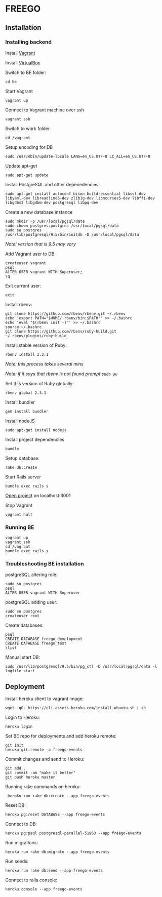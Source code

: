 # FREEGO

## Installation


### Installing backend

Install [Vagrant](https://www.vagrantup.com/downloads.html)

Install [VirtualBox](https://www.virtualbox.org/wiki/Downloads)

Switch to BE folder:
```
cd be
```

Start Vagrant
```
vagrant up
```

Connect to Vagrant machine over ssh
```
vagrant ssh
```

Switch to work folder
```
cd /vagrant
```

Setup encoding for DB
```
sudo /usr/sbin/update-locale LANG=en_US.UTF-8 LC_ALL=en_US.UTF-8
```

Update apt-get
```
sudo apt-get update
```

Install PostgreSQL and other depenedencies
```
sudo apt-get install autoconf bison build-essential libssl-dev libyaml-dev libreadline6-dev zlib1g-dev libncurses5-dev libffi-dev libgdbm3 libgdbm-dev postgresql libpq-dev
```

Create a new database instance
```
sudo mkdir -p /usr/local/pgsql/data
sudo chown postgres:postgres /usr/local/pgsql/data
sudo su postgres
/usr/lib/postgresql/9.5/bin/initdb -D /usr/local/pgsql/data
```
_Note! version that is 9.5 may vary_

Add Vagrant user to DB
```
createuser vagrant
psql
ALTER USER vagrant WITH Superuser;
\q
```

Exit current user:
```
exit
```

Install rbenv:
```
git clone https://github.com/rbenv/rbenv.git ~/.rbenv
echo 'export PATH="$HOME/.rbenv/bin:$PATH"' >> ~/.bashrc
echo 'eval "$(rbenv init -)"' >> ~/.bashrc
source ~/.bashrc
git clone https://github.com/rbenv/ruby-build.git ~/.rbenv/plugins/ruby-build
```

Install stable version of Ruby:
```
rbenv install 2.3.1
```
_Note: this process takes several mins_

_Note: if it says that rbenv is not found prompt `sudo su`_

Set this version of Ruby globally:
```
rbenv global 2.3.1
```

Install bundler
```
gem install bundler
```

Install nodeJS
```
sudo apt-get install nodejs
```

Install project dependencies
```
bundle
```

Setup database:
```
rake db:create
```

Start Rails server
```
bundle exec rails s
```

[Open project](localhost:3001) on localhost:3001

Stop Vagrant
```
vagrant halt
```

### Running BE
```
vagrant up
vagrant ssh
cd /vagrant
bundle exec rails s
```

### Troubleshooting BE installation
postgreSQL altering role:
```
sudo su postgres
psql
ALTER USER vagrant WITH Superuser
```

postgreSQL adding user:
```
sudo su postgres
createuser root
```

Create databases:
```
psql
CREATE DATABASE freego_development
CREATE DATABASE freego_test
\list
```

Manual start DB:
```
sudo /usr/lib/postgresql/9.5/bin/pg_ctl -D /usr/local/pgsql/data -l logfile start
```


## Deployment
Install heroku client to vagrant image:
```
wget -qO- https://cli-assets.heroku.com/install-ubuntu.sh | sh
```

Login to Heroku:
```
heroku login
```
Set BE repo for deployments and add heroku remote:
```
git init
heroku git:remote -a freego-events
```

Commit changes and send to Heroku:
```
git add .
git commit -am "make it better"
git push heroku master
```

Running rake commands on heroku: 
```
 heroku run rake db:create --app freego-events
```

Reset DB:
```
heroku pg:reset DATABASE --app freego-events
```

Connect to DB:
```
heroku pg:psql postgresql-parallel-51963 --app freego-events
```

Run migrations:
```
heroku run rake db:migrate --app freego-events
```

Run seeds:
```
heroku run rake db:seed --app freego-events
```

Connect to rails console:
```
heroku console --app freego-events
```


